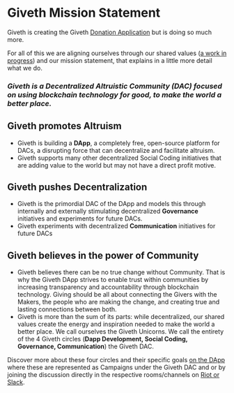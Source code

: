 # Giveth Mission Statement

Giveth is creating the Giveth [Donation Application](https://wiki.giveth.io/documentation/DApp/alpha/) but is doing so much more.

For all of this we are aligning ourselves through our shared values ([a work in progress](https://medium.com/giveth/giveth-masterpiece-manifesto-19649c57c6aa)) and our mission statement, that explains in a little more detail what we do.

### *Giveth is a **Decentralized Altruistic Community (DAC)** focused on using blockchain technology for good, to make the world a better place.*

  
  

## Giveth promotes **Altruism** 

* Giveth is building a **DApp**, a completely free, open-source platform for DACs, a disrupting force that can decentralize and facilitate altruism. 
* Giveth supports many other decentralized Social Coding initiatives that are adding value to the world but may not have a direct profit motive.

## Giveth pushes **Decentralization**

* Giveth is the primordial DAC of the DApp and models this through internally and externally stimulating decentralized **Governance** initiatives and experiments for future DACs.
* Giveth experiments with decentralized **Communication** initiatives for future DACs

## Giveth believes in the power of **Community**

* Giveth believes there can be no true change without Community. That is why the Giveth DApp strives to enable trust within communities by increasing transparency and accountability through blockchain technology. Giving should be all about connecting the Givers with the Makers, the people who are making the change, and creating true and lasting connections between both.
* Giveth is more than the sum of its parts: while decentralized, our shared values create the energy and inspiration needed to make the world a better place. We call ourselves the Giveth Unicorns. We call the entirety of the 4 Giveth circles (**Dapp Development, Social Coding, Governance, Communication**) the Giveth DAC.  


  
  

Discover more about these four circles and their specific goals [on the DApp](http://beta.giveth.io) where these are represented as Campaigns under the Giveth DAC and or by joining the discussion directly in the respective rooms/channels on [Riot or Slack](http://join.giveth.io). 
